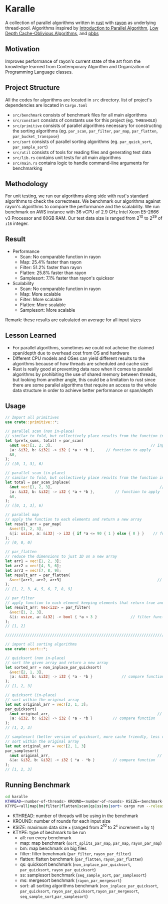 # Karalle

A collection of parallel algorithms written in [rust](rust-lang.org) with [rayon](https://github.com/rayon-rs/rayon) as underlying thread-pool. Algorithms inspired by [Introduction to Parallel Algorithm](https://ldhulipala.github.io/notes/parallel.pdf?fbclid=IwAR2G9v8SgBawI93MvSo3ZFNjkOMQ2U5SyKgEvQpVVQBsWBmWeppWDVdE4pM), [Low Depth Cache-Oblivious Algorithms](https://kilthub.cmu.edu/articles/Low_Depth_Cache-Oblivious_Algorithms/6607052/1?fbclid=IwAR0h2mUKS5U6vh7yddDDs5hOF8iKqDhjxxqmTV8mfosK4cqnF7qRcC_bbFg), and [pbbs](https://github.com/cmuparlay/pbbslib)

## Motivation

Improves performance of rayon's current state of the art from the knowledge learned from Contemporary Algorithm and Organization of Programming Language classes.

## Project Structure

All the codes for algorithms are located in `src` directory. list of project's dependencies are located in `Cargo.toml` 

* `src/benchmark` consists of benchmark files for all main algorithms
* `src/constant` consists of constants use for this project (eg. `THRESHOLD`)
* `src/primitive` consists of parallel algorithms necessary for constructing the sorting algorithms (eg. `par_scan`, `par_filter`, `par_map`, `par_flatten`, `par_bucket_transpose`)
* `src/sort` consists of parallel sorting algorithms (eg. `par_quick_sort`, `par_sample_sort`)
* `src/util` consists of tools for reading files and generating test data
* `src/lib.rs` contains unit tests for all main algorithms
* `src/main.rs` contains logic to handle command-line arguments for benchmarking

## Methodology

For unit testing, we run our algorithms along side with rust's standard algorithms to check the correctness. We benchmark our algorithms against rayon's algorithms to compare the performance and the scalability. We run benchmark on AWS instance with 36 vCPU of 2.9 GHz Intel Xeon E5-2666 v3 Processor and 60GB RAM. Our test data size is ranged from $2^{10}$ to $2^{29}$ of `i16` integer. 

## Result

* Performance 
  * Scan: No comparable function in rayon
  * Map: 25.4% faster than rayon 
  * Filter: 51.2% faster than rayon
  * Flatten: 25.8% faster than rayon
  * Samplesort: 7.1% faster than rayon's quicksor
* Scalability
  * Scan: No comparable function in rayon
  * Map: More scalable
  * Filter: More scalable
  * Flatten: More scalable
  * Samplesort: More scalable

Remark: these results are calculated on average for all input sizes

## Lesson Learned

* For parallel algorithms, sometimes we could not acheive the claimed span/depth due to overhead cost from OS and hardware
* Different CPU models and OSes can yield different results to the algorithms because of how threads are scheduled and cache size
* Rust is really good at preventing data race when it comes to parallel algorithms by prohibiting the use of shared memory between threads, but looking from another angle, this could be a limitation to rust since there are some parallel algorithms that require an access to the whole data structure in order to achieve better performance or span/depth

## Usage

```rust
// Import all primitives
use crate::primitive::*;

// parallel scan (non in-place)
// similar to fold, but collectively place results from the function in the result array
let (prefx_sums, total) = par_scan( 		     
  &mut vec![1, 2, 3],										     // input array
  |a: &i32, b: &i32| -> i32 { *a + *b },     // function to apply
  &0, 																	     // initial value
);
// ([0, 1, 3], 6)

// parallel scan (in-place)
// similar to fold, but collectively place results from the function in the original array
let total = par_scan_inplace(					       
  &mut vec![1, 2, 3],												 // input array
  |a: &i32, b: &i32| -> i32 { *a + *b },		 // function to apply
  &0,																				 // initial value
);
// ([0, 1, 3], 6)

// parallel map
// apply the function to each elements and return a new array
let result_arr = par_map(
  &vec![1, 2, 3], 																								// input array
  &|i: usize, a: &i32| -> i32 { if *a <= 90 { 1 } else { 0 } }	  // function to apply
);
// [0, 0, 0]

// par_flatten
// reduce the dimensions to just 1D on a new array
let arr1 = vec![1, 2, 3];
let arr2 = vec![4, 5, 6];
let arr3 = vec![7, 8, 9];
let result_arr = par_flatten(
  &vec![arr1, arr2, arr3] 											// input array of arrays
);
// [1, 2, 3, 4, 5, 6, 7, 8, 9]

// par_filter
// apply function to each element keeping elements that return true and return a new array
let result_arr: Vec<i32> = par_filter(
  &vec![1, 2, 3], 															// input array
  &|i: usize, a: &i32| -> bool { *a < 3 }				// filter function
);
// [1, 2]

///////////////////////////////////////////////////////////////////////////////////////////////

// import all sorting algorithms
use crate::sort::*;

// quicksort (non in-place)
// sort the given array and return a new array
let sorted_arr = non_inplace_par_quicksort(
  &vec![2, 1, 3], 														// original array
  |a: &i32, b: &i32| -> i32 { *a - *b }				// compare function
);
// [1, 2, 3]

// quicksort (in-place)
// sort within the original array
let mut original_arr = vec![2, 1, 3]; 
par_quicksort(
  &mut original_arr, 												// original array
  |a: &i32, b: &i32| -> i32 { *a - *b }			// compare function
);
// [1, 2, 3]

// samplesort (better version of quicksort, more cache friendly, less variance of subtree)
// sort within the original array
let mut original_arr = vec![2, 1, 3]
par_samplesort(
  &mut original_arr, 												// original array
  &|a: &i32, b: &i32| -> i32 { *a - *b }		// compare function
);
// [1, 2, 3]

```



## Running Benchmark

```zsh
cd karalle
KTHREAD=<number-of-threads> KROUND=<number-of-rounds> KSIZE=<benchmark-input-size> \
KTYPE=<all|map|bm|filter|flatten|scan|qs|ss|ms|sort> cargo run --release
```

* KTHREAD: number of threads will be using in the benchmark
* KROUND: number of rounds for each input size
* KSIZE: maximum data size `x` (ranged from $2^{10}$ to  $2^x$ increment `x` by `1`)
* KTYPE: type of bechmark to be run
  * all: run every benchmark
  * map: map benchmark (`sort_splits_par_map`, `par_map`, `rayon_par_map`)
  * bm: map benchmark on big files
  * filter: filter benchmark (`par_filter`, `rayon_par_filter`)
  * flatten: flatten benchmark (`par_flatten`, `rayon_par_flatten`)
  * qs: quicksort benchmark (`non_inplace_par_quicksort`, `par_quicksort`, `rayon_par_quicksort`)
  * ss: samplesort benchmark (`seq_sample_sort`, `par_samplesort`)
  * ms: mergesort benchmark (`rayon_par_mergesort`)
  * sort: all sorting algorithms benchmark (`non_inplace_par_quicksort`, `par_quicksort`, `rayon_par_quicksort`,`rayon_par_mergesort`, `seq_sample_sort`,`par_samplesort`)